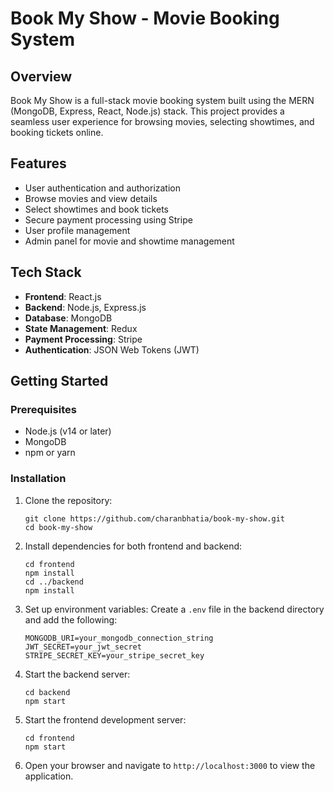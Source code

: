 # Book My Show - Movie Booking System

## Overview

Book My Show is a full-stack movie booking system built using the MERN (MongoDB, Express, React, Node.js) stack. This project provides a seamless user experience for browsing movies, selecting showtimes, and booking tickets online.

## Features

- User authentication and authorization
- Browse movies and view details
- Select showtimes and book tickets
- Secure payment processing using Stripe
- User profile management
- Admin panel for movie and showtime management

## Tech Stack

- **Frontend**: React.js
- **Backend**: Node.js, Express.js
- **Database**: MongoDB
- **State Management**: Redux
- **Payment Processing**: Stripe
- **Authentication**: JSON Web Tokens (JWT)

## Getting Started

### Prerequisites

- Node.js (v14 or later)
- MongoDB
- npm or yarn

### Installation

1. Clone the repository:
   ```
   git clone https://github.com/charanbhatia/book-my-show.git
   cd book-my-show
   ```

2. Install dependencies for both frontend and backend:
   ```
   cd frontend
   npm install
   cd ../backend
   npm install
   ```

3. Set up environment variables:
   Create a `.env` file in the backend directory and add the following:
   ```
   MONGODB_URI=your_mongodb_connection_string
   JWT_SECRET=your_jwt_secret
   STRIPE_SECRET_KEY=your_stripe_secret_key
   ```

4. Start the backend server:
   ```
   cd backend
   npm start
   ```

5. Start the frontend development server:
   ```
   cd frontend
   npm start
   ```

6. Open your browser and navigate to `http://localhost:3000` to view the application.

